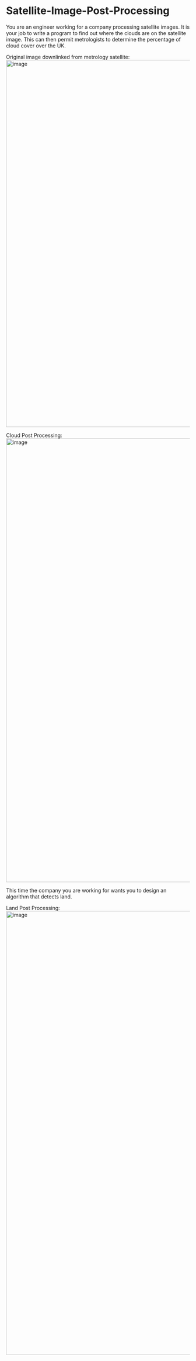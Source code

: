 # Satellite-Image-Post-Processing

You are an engineer working for a company processing satellite images. It is your job to write a program to find out where the clouds are on the satellite image. This can then permit metrologists to determine the percentage of cloud cover over the UK.

Original image downlinked from metrology satellite:
<img width="868" height="1004" alt="image" src="https://github.com/user-attachments/assets/b67604cd-d395-4d0d-a401-3303cbdae5f0" />

Cloud Post Processing:
<img width="1291" height="1214" alt="image" src="https://github.com/user-attachments/assets/d5bf50ef-5694-4912-96e9-58601fb8a643" />

This time the company you are working for wants you to design an algorithm that detects land.

Land Post Processing:
<img width="1291" height="1214" alt="image" src="https://github.com/user-attachments/assets/740ab140-bb57-454f-a7c5-e6e0e85bca11" />
